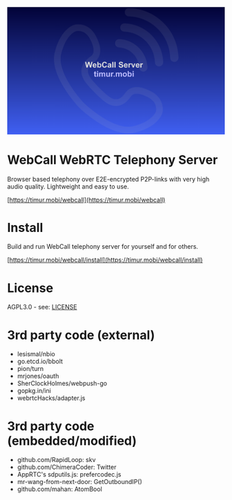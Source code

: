 <div align="center">
  <a href="https://timur.mobi/webcall"><img src="webroot/webcall-logo.png" alt="WebCall"></a>
</div>

# WebCall WebRTC Telephony Server

Browser based telephony over E2E-encrypted P2P-links with very high audio quality.
Lightweight and easy to use.

[https://timur.mobi/webcall](https://timur.mobi/webcall)

# Install

Build and run WebCall telephony server for yourself and for others.

[https://timur.mobi/webcall/install](https://timur.mobi/webcall/install)

# License

AGPL3.0 - see: [LICENSE](LICENSE)

# 3rd party code (external)

- lesismal/nbio
- go.etcd.io/bbolt
- pion/turn
- mrjones/oauth
- SherClockHolmes/webpush-go
- gopkg.in/ini
- webrtcHacks/adapter.js

# 3rd party code (embedded/modified)

- github.com/RapidLoop: skv
- github.com/ChimeraCoder: Twitter
- AppRTC's sdputils.js: prefercodec.js
- mr-wang-from-next-door: GetOutboundIP()
- github.com/mahan: AtomBool

